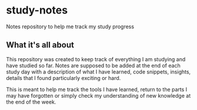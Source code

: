 # study-notes
Notes repository to help me track my study progress

## What it's all about
This repository was created to keep track of everything I am studying and have studied so far.
Notes are supposed to be added at the end of each study day with a description of what I have learned, code snippets, insights, details that I found particularly exciting or hard. 

This is meant to help me track the tools I have learned, return to the parts I may have forgotten or simply check my understanding of new knowledge at the end of the week.
